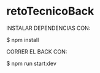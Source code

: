 # retoTecnicoBack

INSTALAR DEPENDENCIAS CON:

$ npm install 

CORRER EL BACK CON:

$ npm run start:dev
